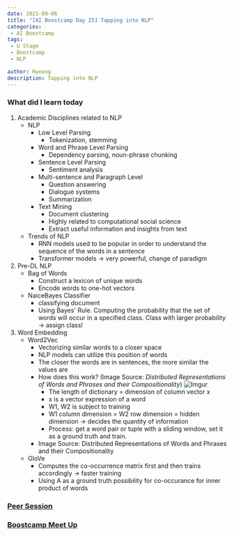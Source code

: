 ```yaml
---
date: 2021-09-06
title: "[AI Boostcamp Day 25] Tapping into NLP"
categories: 
 - AI Boostcamp
tags:
 - U Stage
 - Boostcamp
 - NLP

author: Hyeong
description: Tapping into NLP
---
```

### What did I learn today
 1. Academic Disciplines related to NLP
    - NLP
        - Low Level Parsing
            - Tokenization, stemming 
        - Word and Phrase Level Parsing
            - Dependency parsing, noun-phrase chunking
        - Sentence Level Parsing
            - Sentiment analysis
        - Multi-sentence and Paragraph Level
            - Question answering
            - Dialogue systems
            - Summarization
        - Text Mining
            - Document clustering
            - Highly related to computational social science
            - Extract useful information and insights from text
    - Trends of NLP
        - RNN models used to be popular in order to understand the sequence of the words in a sentence
        - Transformer models -> very powerful, change of paradigm
2. Pre-DL NLP
    - Bag of Words
        - Construct a lexicon of unique words
        - Encode words to one-hot vectors
    - NaiceBayes Classifier
        - classifying document
        - Using Bayes' Rule. Computing the probability that the set of words will occur in a specified class. Class with larger probability -> assign class!
3. Word Embedding
    - Word2Vec
        - Vectorizing similar words to a closer space
        - NLP models can utilize this position of words
        - The closer the words are in sentences, the more similar the values are
        - How does this work? (Image Source: *Distributed Representations of Words and Phrases and their Compositionality*)
        ![Imgur](https://i.imgur.com/qBTJula.png)
            - The length of dictionary = dimension of column vector x
            - x is a vector expression of a word
            - W1, W2 is subject to training
            - W1 column dimension = W2 row dimension = hidden dimension -> decides the quantity of information
            - Process: get a word pair or tuple with a sliding window, set it as a ground truth and train.
        - Image Source: Distributed Representations of Words and Phrases and their Compositionality
    - GloVe
        - Computes the co-occurrence matrix first and then trains accordingly -> faster training
        - Using A as a ground truth possibility for co-occurance for inner product of words

### [Peer Session](https://www.notion.so/nlp-team-9/2021-09-06-a127420e286a4a319c3a322262149a34)

### [Boostcamp Meet Up](https://hyeong01.github.io/ai%20boostcamp/AI-Boostcamp-Meet-Up/)


